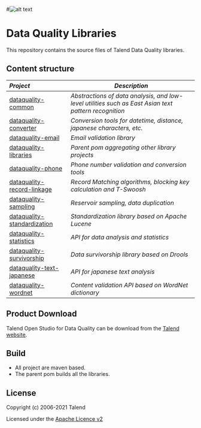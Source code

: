 
#![alt text](https://www.talend.com/wp-content/uploads/talend_logo_.svg "Talend")
# Data Quality Libraries

This repository contains the source files of Talend Data Quality libraries.

## Content structure
| _Project_                                                 | _Description_                                                        |
|:----------------------------------------------------------|----------------------------------------------------------------------|
| [dataquality-common](dataquality-common)                  | *Abstractions of data analysis, and low-level utilities such as East Asian text pattern recognition* |
| [dataquality-converter](dataquality-converter)            | *Conversion tools for datetime, distance, japanese characters, etc.* |
| [dataquality-email](dataquality-email)                    | *Email validation library*                                           |
| [dataquality-libraries](dataquality-libraries)            | *Parent pom aggregating other library projects*                      |
| [dataquality-phone](dataquality-phone)                    | *Phone number validation and conversion tools*                       |
| [dataquality-record-linkage](dataquality-record-linkage)  | *Record Matching algorithms, blocking key calculation and T-Swoosh*  |
| [dataquality-sampling](dataquality-sampling)              | *Reservoir sampling, data duplication*                               |
| [dataquality-standardization](dataquality-standardization)| *Standardization library based on Apache Lucene*                     |
| [dataquality-statistics](dataquality-statistics)          | *API for data analysis and statistics*                               |
| [dataquality-survivorship](dataquality-survivorship)      | *Data survivorship library based on Drools*                          |
| [dataquality-text-japanese](dataquality-text-japanese)    | *API for japanese text analysis*                                     |
| [dataquality-wordnet](dataquality-wordnet)                | *Content validation API based on WordNet dictionary*                 |


## Product Download

Talend Open Studio for Data Quality can be download from the [Talend website](http://www.talend.com/download/talend-open-studio?qt-product_tos_download_new=2&utm_medium=communityext&utm_source=github&utm_campaign=tosdq).

## Build
- All project are maven based.
- The parent pom builds all the libraries.

## License

Copyright (c) 2006-2021 Talend

Licensed under the [Apache Licence v2](https://www.apache.org/licenses/LICENSE-2.0.txt)
